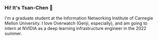 ### Hi! It's Tsan-Chen 👋

I'm a graduate student at the Information Networking Institute of Carnegie Mellon University. I love Overwatch (Genji, especially), and am going to intern at NVIDIA as a deep learning infrastructure engineer in the 2022 summer.
